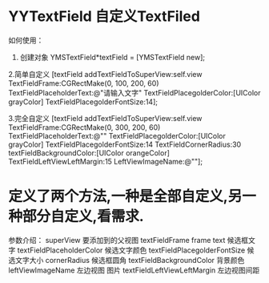 # YYTextField 自定义TextFiled

如何使用：

 1. 创建对象
    YMSTextField*textField = [YMSTextField new];
    
 2.简单自定义
    [textField addTextFieldToSuperView:self.view TextFieldFrame:CGRectMake(0, 100, 200, 60) TextFieldPlaceholderText:@"请输入文字" TextFieldPlacegolderColor:[UIColor grayColor] TextFieldPlacegolderFontSize:14];
    
 3.完全自定义
    [textField addTextFieldToSuperView:self.view TextFieldFrame:CGRectMake(0, 300, 200, 60) TextFieldPlaceholderText:@"" TextFieldPlacegolderColor:[UIColor grayColor] TextFieldPlacegolderFontSize:14 TextFieldCornerRadius:30 textFieldBackgroundColor:[UIColor orangeColor] TextFieldLeftViewLeftMargin:15 LeftViewImageName:@""];
    
    
# 定义了两个方法,一种是全部自定义,另一种部分自定义,看需求.

参数介绍：
superView                      要添加到的父视图
textFieldFrame                 frame
text                           候选框文字
textFieldPlaceholderColor      候选文字颜色
textFieldPlacegolderFontSize   候选文字大小
cornerRadius                   候选框圆角
textFieldBackgroundColor       背景颜色
leftViewImageName              左边视图 图片
textFieldLeftViewLeftMargin    左边视图间距
